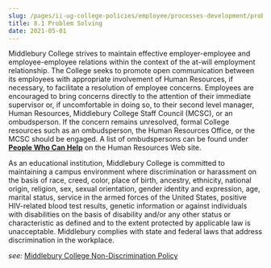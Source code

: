 ```yaml
---
slug: /pages/ii-ug-college-policies/employee/processes-development/problem-solving
title: 8.1 Problem Solving
date: 2021-05-01
---
```

Middlebury College strives to maintain effective employer-employee and employee-employee relations within the context of the at-will employment relationship. The College seeks to promote open communication between its employees with appropriate involvement of Human Resources, if necessary, to facilitate a resolution of employee concerns. Employees are encouraged to bring concerns directly to the attention of their immediate supervisor or, if uncomfortable in doing so, to their second level manager, Human Resources, Middlebury College Staff Council (MCSC), or an ombudsperson. If the concern remains unresolved, formal College resources such as an ombudsperson, the Human Resources Office, or the MCSC should be engaged. A list of ombudspersons can be found under [**People Who Can Help**](https://www.middlebury.edu/offices/business/hr/staffandfaculty/problem) on the Human Resources Web site.

As an educational institution, Middlebury College is committed to maintaining a campus environment where discrimination or harassment on the basis of race, creed, color, place of birth, ancestry, ethnicity, national origin, religion, sex, sexual orientation, gender identity and expression, age, marital status, service in the armed forces of the United States, positive HIV-related blood test results, genetic information or against individuals with disabilities on the basis of disability and/or any other status or characteristic as defined and to the extent protected by applicable law is unacceptable. Middlebury complies with state and federal laws that address discrimination in the workplace.

_see:_ [Middlebury College Non-Discrimination Policy](https://www.middlebury.edu/handbook/pages/i-policies-for-all/non-discrim-policies/b-1-a-non-discrimination-policy/)